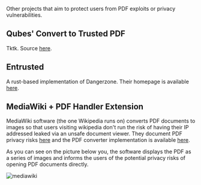 Other projects that aim to protect users from PDF exploits or privacy vulnerabilities.

## Qubes' Convert to Trusted PDF

Tktk. Source [here](https://github.com/QubesOS/qubes-app-linux-pdf-converter).

## Entrusted

A rust-based implementation of Dangerzone. Their homepage is available [here](https://github.com/rimerosolutions/entrusted).


## MediaWiki + PDF Handler Extension
MediaWiki software (the one Wikipedia runs on) converts PDF documents to images so that users visiting wikipedia don't run the risk of having their IP addressed leaked via an unsafe document viewer. They document PDF privacy risks [here](https://www.mediawiki.org/wiki/Help:Security/PDF_files) and the PDF converter implementation is available [here](https://github.com/wikimedia/mediawiki-extensions-PdfHandler/blob/7579f4f3adf069d84693c9a26414c16496ba4985/includes/PdfHandler.php).

As you can see on the picture below you, the software displays the PDF as a series of images and informs the users of the potential privacy risks of opening PDF documents directly.

![mediawiki](https://user-images.githubusercontent.com/47065258/227474044-4a1877d6-326d-4862-8e95-87ca034568d2.png)
